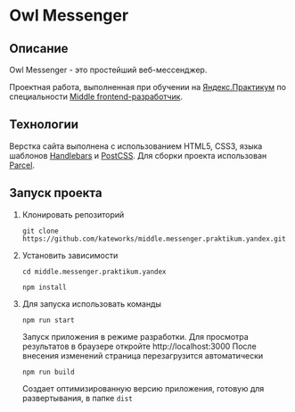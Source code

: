 # Owl Messenger

## Описание

Owl Messenger - это простейший веб-мессенджер.

Проектная работа, выполненная при обучении 
на [Яндекс.Практикум](https://praktikum.yandex.ru/)
по специальности [Middle frontend-разработчик](https://practicum.yandex.ru/middle-frontend/).


## Технологии

Верстка сайта выполнена с использованием HTML5, CSS3, 
языка шаблонов [Handlebars](https://handlebarsjs.com) и [PostCSS](https://postcss.org).
Для сборки проекта использован [Parcel](https://parceljs.org).


## Запуск проекта

1. Клонировать репозиторий

    `git clone https://github.com/kateworks/middle.messenger.praktikum.yandex.git`

2. Установить зависимости

    `cd middle.messenger.praktikum.yandex`

    `npm install`

3. Для запуска использовать команды

    `npm run start`

    Запуск приложения в режиме разработки.
    Для просмотра результатов в браузере откройте http://localhost:3000
    После внесения изменений страница перезагрузится автоматически

    `npm run build`

    Создает оптимизированную версию приложения, готовую для развертывания, в папке `dist`
